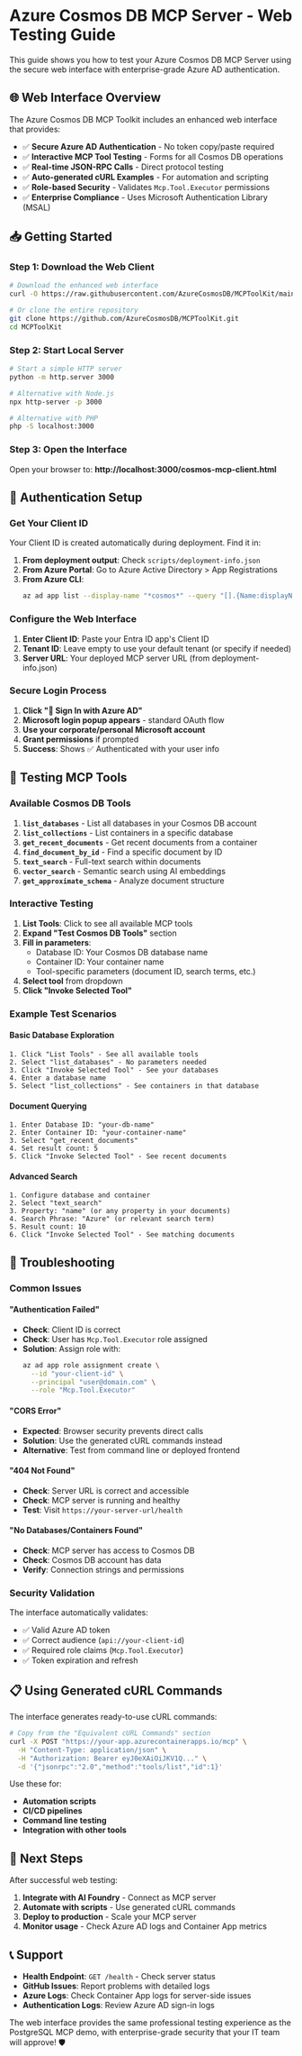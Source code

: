 # Azure Cosmos DB MCP Server - Web Testing Guide

This guide shows you how to test your Azure Cosmos DB MCP Server using the secure web interface with enterprise-grade Azure AD authentication.

## 🌐 Web Interface Overview

The Azure Cosmos DB MCP Toolkit includes an enhanced web interface that provides:

- ✅ **Secure Azure AD Authentication** - No token copy/paste required
- ✅ **Interactive MCP Tool Testing** - Forms for all Cosmos DB operations  
- ✅ **Real-time JSON-RPC Calls** - Direct protocol testing
- ✅ **Auto-generated cURL Examples** - For automation and scripting
- ✅ **Role-based Security** - Validates `Mcp.Tool.Executor` permissions
- ✅ **Enterprise Compliance** - Uses Microsoft Authentication Library (MSAL)

## 📥 Getting Started

### Step 1: Download the Web Client

```bash
# Download the enhanced web interface
curl -O https://raw.githubusercontent.com/AzureCosmosDB/MCPToolKit/main/cosmos-mcp-client.html

# Or clone the entire repository
git clone https://github.com/AzureCosmosDB/MCPToolKit.git
cd MCPToolKit
```

### Step 2: Start Local Server

```bash
# Start a simple HTTP server
python -m http.server 3000

# Alternative with Node.js
npx http-server -p 3000

# Alternative with PHP
php -S localhost:3000
```

### Step 3: Open the Interface

Open your browser to: **http://localhost:3000/cosmos-mcp-client.html**

## 🔐 Authentication Setup

### Get Your Client ID

Your Client ID is created automatically during deployment. Find it in:

1. **From deployment output**: Check `scripts/deployment-info.json`
2. **From Azure Portal**: Go to Azure Active Directory > App Registrations
3. **From Azure CLI**:
   ```bash
   az ad app list --display-name "*cosmos*" --query "[].{Name:displayName, ClientId:appId}"
   ```

### Configure the Web Interface

1. **Enter Client ID**: Paste your Entra ID app's Client ID
2. **Tenant ID**: Leave empty to use your default tenant (or specify if needed)
3. **Server URL**: Your deployed MCP server URL (from deployment-info.json)

### Secure Login Process

1. **Click "🔑 Sign In with Azure AD"**
2. **Microsoft login popup appears** - standard OAuth flow
3. **Use your corporate/personal Microsoft account**
4. **Grant permissions** if prompted
5. **Success**: Shows ✅ Authenticated with your user info

## 🧪 Testing MCP Tools

### Available Cosmos DB Tools

1. **`list_databases`** - List all databases in your Cosmos DB account
2. **`list_collections`** - List containers in a specific database
3. **`get_recent_documents`** - Get recent documents from a container
4. **`find_document_by_id`** - Find a specific document by ID
5. **`text_search`** - Full-text search within documents
6. **`vector_search`** - Semantic search using AI embeddings
7. **`get_approximate_schema`** - Analyze document structure

### Interactive Testing

1. **List Tools**: Click to see all available MCP tools
2. **Expand "Test Cosmos DB Tools"** section
3. **Fill in parameters**:
   - Database ID: Your Cosmos DB database name
   - Container ID: Your container name
   - Tool-specific parameters (document ID, search terms, etc.)
4. **Select tool** from dropdown
5. **Click "Invoke Selected Tool"**

### Example Test Scenarios

#### Basic Database Exploration
```
1. Click "List Tools" - See all available tools
2. Select "list_databases" - No parameters needed
3. Click "Invoke Selected Tool" - See your databases
4. Enter a database name
5. Select "list_collections" - See containers in that database
```

#### Document Querying
```
1. Enter Database ID: "your-db-name"
2. Enter Container ID: "your-container-name" 
3. Select "get_recent_documents"
4. Set result count: 5
5. Click "Invoke Selected Tool" - See recent documents
```

#### Advanced Search
```
1. Configure database and container
2. Select "text_search"
3. Property: "name" (or any property in your documents)
4. Search Phrase: "Azure" (or relevant search term)
5. Result count: 10
6. Click "Invoke Selected Tool" - See matching documents
```

## 🔧 Troubleshooting

### Common Issues

#### "Authentication Failed"
- **Check**: Client ID is correct
- **Check**: User has `Mcp.Tool.Executor` role assigned
- **Solution**: Assign role with:
  ```bash
  az ad app role assignment create \
    --id "your-client-id" \
    --principal "user@domain.com" \
    --role "Mcp.Tool.Executor"
  ```

#### "CORS Error" 
- **Expected**: Browser security prevents direct calls
- **Solution**: Use the generated cURL commands instead
- **Alternative**: Test from command line or deployed frontend

#### "404 Not Found"
- **Check**: Server URL is correct and accessible
- **Check**: MCP server is running and healthy
- **Test**: Visit `https://your-server-url/health`

#### "No Databases/Containers Found"
- **Check**: MCP server has access to Cosmos DB
- **Check**: Cosmos DB account has data
- **Verify**: Connection strings and permissions

### Security Validation

The interface automatically validates:
- ✅ Valid Azure AD token
- ✅ Correct audience (`api://your-client-id`)
- ✅ Required role claims (`Mcp.Tool.Executor`)
- ✅ Token expiration and refresh

## 📋 Using Generated cURL Commands

The interface generates ready-to-use cURL commands:

```bash
# Copy from the "Equivalent cURL Commands" section
curl -X POST "https://your-app.azurecontainerapps.io/mcp" \
  -H "Content-Type: application/json" \
  -H "Authorization: Bearer eyJ0eXAiOiJKV1Q..." \
  -d '{"jsonrpc":"2.0","method":"tools/list","id":1}'
```

Use these for:
- **Automation scripts**
- **CI/CD pipelines** 
- **Command line testing**
- **Integration with other tools**

## 🚀 Next Steps

After successful web testing:

1. **Integrate with AI Foundry** - Connect as MCP server
2. **Automate with scripts** - Use generated cURL commands
3. **Deploy to production** - Scale your MCP server
4. **Monitor usage** - Check Azure AD logs and Container App metrics

## 📞 Support

- **Health Endpoint**: `GET /health` - Check server status
- **GitHub Issues**: Report problems with detailed logs
- **Azure Logs**: Check Container App logs for server-side issues
- **Authentication Logs**: Review Azure AD sign-in logs

The web interface provides the same professional testing experience as the PostgreSQL MCP demo, with enterprise-grade security that your IT team will approve! 🛡️